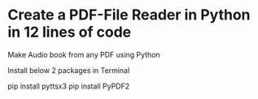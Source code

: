 # Create a PDF-File Reader in Python in 12 lines of code

Make Audio book from any PDF using Python 

Install below 2 packages in Terminal

pip install pyttsx3
pip install PyPDF2

